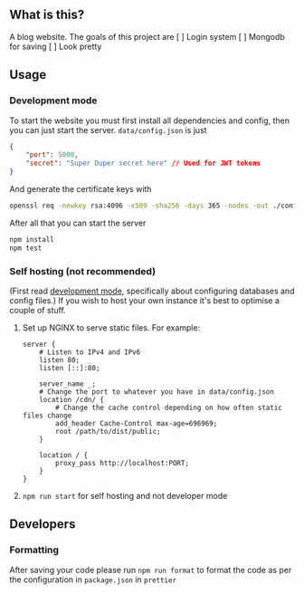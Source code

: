## What is this?

A blog website. The goals of this project are
[ ] Login system
[ ] Mongodb for saving
[ ] Look pretty

## Usage

### Development mode

To start the website you must first install all dependencies and config, then you can just start the server.
`data/config.json` is just

```json
{
	"port": 5000,
	"secret": "Super Duper secret here" // Used for JWT tokens
}
```
And generate the certificate keys with 

```sh
openssl req -newkey rsa:4096 -x509 -sha256 -days 365 -nodes -out ./confs/server.cert -keyout ./confs/server.key
```

After all that you can start the server

```sh
npm install
npm test
```

### Self hosting (not recommended)

(First read [development mode](#development-mode), specifically about configuring databases and config files.)
If you wish to host your own instance it's best to optimise a couple of stuff.

1. Set up NGINX to serve static files. For example:

    ```nginx
    server {
    	# Listen to IPv4 and IPv6
    	listen 80;
    	listen [::]:80;

    	server_name _;
    	# Change the port to whatever you have in data/config.json
    	location /cdn/ {
    		# Change the cache control depending on how often static files change
    		add_header Cache-Control max-age=696969;
    		root /path/to/dist/public;
    	}

    	location / {
    		proxy_pass http://localhost:PORT;
    	}
    }
    ```

2. `npm run start` for self hosting and not developer mode

## Developers

### Formatting

After saving your code please run `npm run format` to format the code as per the configuration in `package.json` in `prettier`

